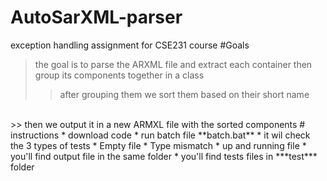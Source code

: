 # AutoSarXML-parser 
exception handling assignment for CSE231 course
#Goals
> the goal is to parse the ARXML file and extract each container then group its components together in a class 
>> after grouping them we sort them based on their short name
<br>
>> then we output it in a new ARMXL file with the sorted components
# instructions
* download code 
* run batch file **batch.bat**
* it wil check the 3 types of tests
    * Empty file
    * Type mismatch
    * up and running file
* you'll find output file in the same folder
* you'll find tests files in ***test*** folder
